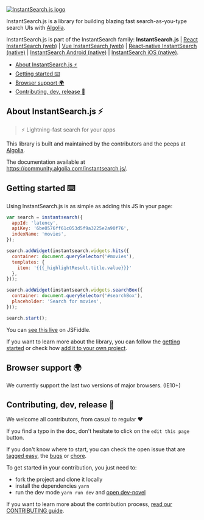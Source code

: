 [![InstantSearch.js logo][logo]][website]

InstantSearch.js is a library for building blazing fast search-as-you-type search UIs with [Algolia][algolia-website].

InstantSearch.js is part of the InstantSearch family: 
**InstantSearch.js** 
| [React InstantSearch (web)][react-instantsearch-github]
| [Vue InstantSearch (web)][vue-instantsearch-github]
| [React-native InstantSearch (native)][react-instantsearch-github]
| [InstantSearch Android (native)][instantsearch-android-github]
| [InstantSearch iOS (native)][instantsearch-ios-github].

<!-- START doctoc generated TOC please keep comment here to allow auto update -->
<!-- DON'T EDIT THIS SECTION, INSTEAD RE-RUN doctoc TO UPDATE -->


- [About InstantSearch.js ⚡️](#about-instantsearchjs-%EF%B8%8F)
- [Getting started ⌨️](#getting-started-)
- [Browser support 🌍](#browser-support-)
- [Contributing, dev, release 🚀](#contributing-dev-release-)

<!-- END doctoc generated TOC please keep comment here to allow auto update -->

## About InstantSearch.js ⚡️

> ⚡ Lightning-fast search for your apps

This library is built and maintained by the contributors and the peeps at [Algolia][algolia-website].

The documentation available at <https://community.algolia.com/instantsearch.js/>.

## Getting started ⌨️

Using InstantSearch.js is as simple as adding this JS in your page:

```javascript
var search = instantsearch({
  appId: 'latency',
  apiKey: '6be0576ff61c053d5f9a3225e2a90f76',
  indexName: 'movies',
});

search.addWidget(instantsearch.widgets.hits({
  container: document.querySelector('#movies'),
  templates: {
    item: '{{{_highlightResult.title.value}}}'
  },
}));

search.addWidget(instantsearch.widgets.searchBox({
  container: document.querySelector('#searchBox'),
  placeholder: 'Search for movies',
}));

search.start();
```

You can [see this live](https://jsfiddle.net/bobylito/9h7sgo10/) on JSFiddle.

If you want to learn more about the library, you
can follow the [getting started](https://community.algolia.com/instantsearch.js/v2/getting-started.html)
or check how [add it to your own project](https://community.algolia.com/instantsearch.js/v2/guides/usage.html).


## Browser support 🌍

We currently support the last two versions of major browsers. (IE10+)

## Contributing, dev, release 🚀

We welcome all contributors, from casual to regular ❤️

If you find a typo in the doc, don't hesitate to click on the `edit this page` button.

If you don't know where to start, you can check the open issue that are [tagged easy](https://github.com/algolia/instantsearch.js/issues?q=is%3Aopen+is%3Aissue+label%3A%22Difficulty%3A++++++%E2%9D%84%EF%B8%8F+easy%22), the [bugs](https://github.com/algolia/instantsearch.js/issues?q=is%3Aissue+is%3Aopen+label%3A%22%E2%9D%A4+Bug%22) or [chore](https://github.com/algolia/instantsearch.js/issues?q=is%3Aissue+is%3Aopen+label%3A%22%E2%9C%A8+Chore%22).

To get started in your contribution, you just need to:
 - fork the project and clone it locally
 - install the dependencies `yarn`
 - run the dev mode `yarn run dev` and [open dev-novel](http://localhost:8080/)

If you want to learn more about the contribution process, [read our CONTRIBUTING guide](CONTRIBUTING.md).

[logo]: https://community.algolia.com/instantsearch.js/v2/assets/img/InstantSearch-JavaScript.svg
[website]: https://community.algolia.com/instantsearch.js
[algolia-website]: https://www.algolia.com/
[react-instantsearch-github]: https://github.com/algolia/react-instantsearch/
[vue-instantsearch-github]: https://github.com/algolia/vue-instantsearch
[instantsearch-android-github]: https://github.com/algolia/instantsearch-android
[instantsearch-ios-github]: https://github.com/algolia/instantsearch-ios
